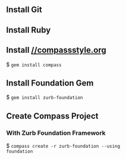 ## Install Git

## Install Ruby

## Install [//compassstyle.org](Compass)

$ <code>gem install compass</code>

## Install Foundation Gem

$ <code>gem install zurb-foundation</code>

## Create Compass Project
### With Zurb Foundation Framework

$ <code>compass create  -r zurb-foundation --using foundation</code>
